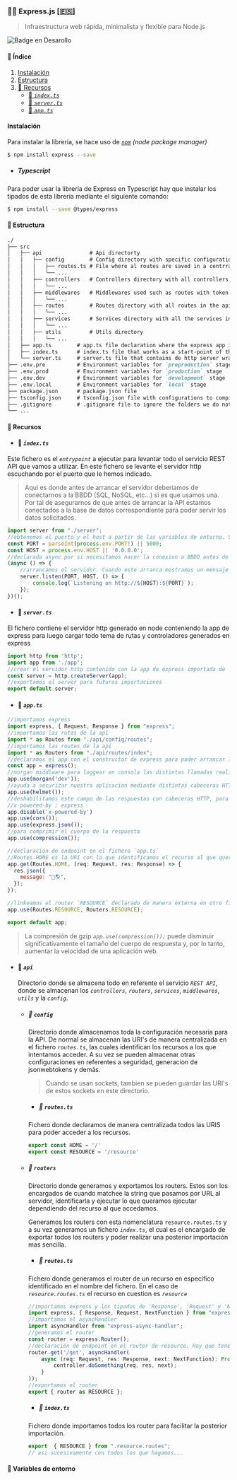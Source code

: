 ### 👨‍🏫 Express.js [:es:]
> Infraestructura web rápida, minimalista y flexible para Node.js

![Badge en Desarollo](https://img.shields.io/badge/STATUS-EN%20DESAROLLO-green)

#### :pushpin: Índice
1. [Instalación](#instalación)
2. [Estructura](#open_file_folder-estructura)
3. [:paperclip: Recursos](#paperclip-recursos)
    * [:page_facing_up: *`index.ts`*](#page_facing_up-indexts)
    * [:page_facing_up: *`server.ts`*](#page_facing_up-serverts)
    * [:page_facing_up: *`app.ts`*](#page_facing_up-appts)



#### Instalación

Para instalar la librería, se hace uso de [*`npm`*](https://www.npmjs.com/) *(node package manager)*
```bash
$ npm install express --save
```

- ##### Typescript

Para poder usar la librería de Express en Typescript hay que instalar los tipados de esta librería mediante el siguiente comando:
```bash
$ npm install --save @types/express
```

#### :open_file_folder: Estructura

```markdown
./
├── src
│   ├── api               # Api directorty
│   │   ├── config        # Config directory with specific configuration for the api
│   │   │   ├── routes.ts # File where al routes are saved in a centrralized way  
│   │   │   └── ...
│   │   ├── controllers   # Controllers directory with all controllers in the api.
│   │   │   └── ...
│   │   ├── middlewares   # Middlewares used such as routes with token authentication
│   │   │   └── ...
│   │   ├── routes        # Routes directory with all routes in the api.
│   │   │   └── ...
│   │   ├── services      # Services directory with all the services in the api.
│   │   │   └── ...
│   │   ├── utils         # Utils directory
│   │   │   └── ...
│   ├── app.ts        # app.ts file declaration where the express app is created
│   ├── index.ts      # index.ts file that works as a start-point of the app.
│   └── server.ts     # server.ts file that contains de http server wrapped with the express `app`
├── .env.pre          # Environment variables for `preproduction` stage
├── .env.prod         # Environment variables for `production` stage
├── .env.dev          # Environment variables for `development` stage
├── .env.local        # Environment variables for `local` stage
├── package.json      # package.json file
├── tsconfig.json     # tsconfig.json file with configurations to compile the .ts files into .js
├── .gitignore        # .gitignore file to ignore the folders we do not want to upload to github.
└── ...
```
#### :paperclip: Recursos

* #### :page_facing_up: *`index.ts`*

Este fichero es el *`entrypoint`* a ejecutar para levantar todo el servicio REST API que vamos a utilizar. En este fichero se levante el servidor http escuchando por el puerto que le hemos indicado.

> Aqui es donde antes de arrancar el servidor deberiamos de conectarnos a la BBDD (SQL, NoSQL, etc...) si es que usamos una. Por tal de asegurarnos de que antes de arrancar la API estamos conectados a la base de datos correspondiente para poder servir los datos solicitados.

```javascript
import server from "./server";
//obtenemos el puerto y el host a partir de las variables de entorno. Si estas no estan definidas, se obtiene por defecto el puerto 5000 y el host '0.0.0.0'
const PORT = parseInt(process.env.PORT!) || 5000;
const HOST = process.env.HOST || '0.0.0.0';
//declarada async por si necesitamos hacer la conexion a BBDD antes de arrancar el servicio REST API.
(async () => {
    //arrancamos el servidor. Cuando este arranca mostramos un mensaje por consola afirmando que ha arrancado de manera satisfactoria
    server.listen(PORT, HOST, () => {
        console.log(`Listening on http://${HOST}:${PORT}`);
    });
})();
```

* #### :page_facing_up: *`server.ts`*

El fichero contiene el servidor http generado en node conteniendo la app de express para luego cargar todo tema de rutas y controladores generados en express

```javascript
import http from 'http';
import app from './app';
//crear el servidor http contenido con la app de express importada de 'app.ts'
const server = http.createServer(app);
//exportamos el server para futuras importaciones
export default server;
```

* #### :page_facing_up: *`app.ts`*

```javascript
//importamos express
import express, { Request, Response } from "express";
//importamos las rutas de la api
import * as Routes from "./api/config/routes";
//importamos las routes de la api
import * as Routers from "./api/routes/index";
//declaramos el app con el constructor de express para poder arrancar luego el servidor.
const app = express();
//morgan middlware para loggear en consola las distintas llamadas realizadas a recursos a la API
app.use(morgan('dev'));
//ayuda a securizar nuestra aplicacion mediante distintas cabeceras HTTP
app.use(helmet());
//deshabilitamos este campo de las respuestas con cabeceras HTTP, para poder ocultar en posibles ataques, cual es la tecnología que estamos usando
//x-powered-by : express
app.disable('x-powered-by')
app.use(cors());
app.use(express.json());
//para comprimir el cuerpo de la respuesta
app.use(compression());

//declaración de endpoint en el fichero `app.ts`
//Routes.HOME es la URI con la que identificamos el recurso al que queremos acceder.
app.get(Routes.HOME, (req: Request, res: Response) => {
  res.json({
    message: "👋🌎",
  });
});

//linkeamos el router `RESOURCE` declarado de manera externa en otro fichero con la URI que hemos generado.
app.use(Routes.RESOURCE, Routers.RESOURCE);

export default app;
```

> La compresión de gzip *`app.use(compression());`* puede disminuir significativamente el tamaño del cuerpo de respuesta y, por lo tanto, aumentar la velocidad de una aplicación web. 

* #### :open_file_folder: *`api`*

    Directorio donde se almacena todo en referente el servicio *`REST API`*, donde se almacenan los *`controllers`*, *`routers`*, *`services`*, *`middlewares`*, *`utils`* y la *`config`*.

    * ##### :open_file_folder: *`config`*

        Directorio donde almacenamos toda la configuración necesaria para la API. De normal se almacenan las URI's de manera centralizada en el fichero *`routes.ts`*, las cuales identifican los recursos a los que intentamos acceder. A su vez se pueden almacenar otras configuraciones en referentes a seguridad, generacion de jsonwebtokens y demás.

        > Cuando se usan sockets, tambien se pueden guardar las URI's de estos sockets en este directorio.

        * ##### :page_facing_up: *`routes.ts`*

        Fichero donde declaramos de manera centralizada todos las URIS para poder acceder a los recursos.

        ```javascript
        export const HOME = '/'
        export const RESOURCE = '/resource'
        ```

    * ##### :open_file_folder: *`routers`*

        Directorio donde generamos y exportamos los routers. Estos son los encargados de cuando matchee la string que pasamos por URL al servidor, identificarla y ejecutar lo que queramos ejecutar dependiendo del recurso al que accedamos.

        Generamos los routers con esta nomenclatura `resource.routes.ts`  y a su vez generamos un fichero *`index.ts`*, el cual es el encargado de exportar todos los routers y poder realizar una posterior importación mas sencilla.
      
        * ##### :page_facing_up: *`routes.ts`*

        Fichero donde generamos el router de un recurso en específico identificado en el nombre del fichero. En el caso de *`resource.routes.ts`* el recurso en cuestion es *`resource`*

        ```javascript
        //importamos express y los tipados de 'Response', 'Request' y 'NextFunction'
        import express, { Response, Request, NextFunction } from "express";
        //importamos el asyncHandler
        import asyncHandler from "express-async-handler";
        //generamos el router
        const router = express.Router();
        //declaración de endpoint en el router de resource. Hay que tener en cuenta que este router, todas los endpoints que pongamos, vienen predefinidos con el string creado en el fichero `routes.ts` identificando el recurso. En este caso en eldpoint no es solo '/get', sino '/resource/get'
        router.get('/get', asyncHandler(
            async (req: Request, res: Response, next: NextFunction): Promise<void> => {
                controller.doSomething(req, res, next);
            }
        ));
        //exportamos el router
        export { router as RESOURCE };
        ```

        * ##### :page_facing_up: *`index.ts`*

        Fichero donde importamos todos los router para facilitar la posterior importación.

        ```javascript
        export  { RESOURCE } from ".resource.routes";
        // asi sucesivamente con todos los que hagamos...
        ```

#### :pushpin: Variables de entorno